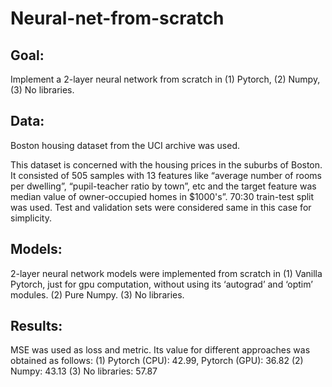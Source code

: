 # Neural-net-from-scratch

## Goal: 
Implement a 2-layer neural network from scratch in (1) Pytorch, (2) Numpy, (3) No libraries.



## Data:
Boston housing dataset from the UCI archive was used.

This dataset is concerned with the housing prices in the suburbs of Boston. It consisted of 505 samples with 13 features like “average number of rooms per dwelling”, “pupil-teacher ratio by town”, etc and the target feature was median value of owner-occupied homes in $1000's”. 70:30 train-test split was used. Test and validation sets were considered same in this case for simplicity.



## Models:
2-layer neural network models were implemented from scratch in
(1) Vanilla Pytorch, just for gpu computation, without using its ‘autograd’ and ‘optim’ modules.
(2) Pure Numpy.
(3) No libraries.



## Results:
MSE was used as loss and metric. Its value for different approaches was obtained as follows:
(1) Pytorch (CPU): 42.99, Pytorch (GPU): 36.82
(2) Numpy: 43.13
(3) No libraries: 57.87
